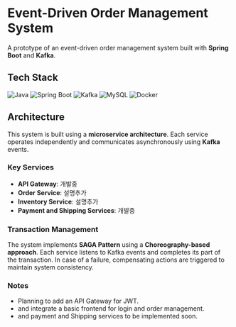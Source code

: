 # Event-Driven Order Management System

A prototype of an event-driven order management system built with **Spring Boot** and **Kafka**.

## Tech Stack
![Java](https://img.shields.io/badge/Java-17-blue) ![Spring Boot](https://img.shields.io/badge/Spring%20Boot-3.2.10-green) ![Kafka](https://img.shields.io/badge/Kafka-2.3.0-orange) ![MySQL](https://img.shields.io/badge/MySQL-5.7-blue) ![Docker](https://img.shields.io/badge/Docker-20.10.7-blue)

## Architecture
This system is built using a **microservice architecture**. Each service operates independently and communicates asynchronously using **Kafka** events.

### Key Services
- **API Gateway**: 개발중
- **Order Service**: 설명추가
- **Inventory Service**: 설명추가
- **Payment and Shipping Services**: 개발중

### Transaction Management
The system implements **SAGA Pattern** using a **Choreography-based approach**. Each service listens to Kafka events and completes its part of the transaction. In case of a failure, compensating actions are triggered to maintain system consistency.

### Notes
- Planning to add an API Gateway for JWT.
- and integrate a basic frontend for login and order management.
- and payment and Shipping services to be implemented soon.
